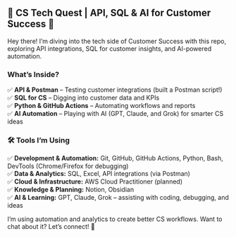 ## 📌 CS Tech Quest | API, SQL & AI for Customer Success 🚀

Hey there! I’m diving into the tech side of Customer Success with this repo, exploring API integrations, SQL for customer insights, and AI-powered automation.
### What’s Inside?

✅ **API & Postman** – Testing customer integrations (built a Postman script!)  
✅ **SQL for CS** – Digging into customer data and KPIs  
✅ **Python & GitHub Actions** – Automating workflows and reports  
✅ **AI Automation** – Playing with AI (GPT, Claude, and Grok) for smarter CS ideas  
### 🛠 Tools I’m Using

✅ **Development & Automation:** Git, GitHub, GitHub Actions, Python, Bash, DevTools (Chrome/Firefox for debugging)  
✅ **Data & Analytics:** SQL, Excel, API integrations (via Postman)  
✅ **Cloud & Infrastructure:** AWS Cloud Practitioner (planned)  
✅ **Knowledge & Planning:** Notion, Obsidian  
✅ **AI & Learning:** GPT, Claude, Grok – assisting with coding, debugging, and ideas

I’m using automation and analytics to create better CS workflows. Want to chat about it? Let’s connect! 🚀